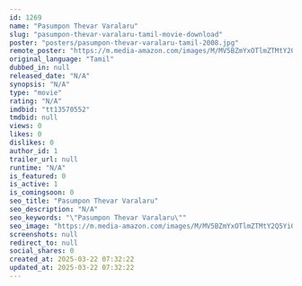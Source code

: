 ```yaml
---
id: 1269
name: "Pasumpon Thevar Varalaru"
slug: "pasumpon-thevar-varalaru-tamil-movie-download"
poster: "posters/pasumpon-thevar-varalaru-tamil-2008.jpg"
remote_poster: "https://m.media-amazon.com/images/M/MV5BZmYxOTlmZTMtY2Q5Yi00YjAyLTlkODEtNmQ3MDg0MzUwOWI2XkEyXkFqcGdeQXVyMTEzNzg0Mjkx._V1_SX300.jpg"
original_language: "Tamil"
dubbed_in: null
released_date: "N/A"
synopsis: "N/A"
type: "movie"
rating: "N/A"
imdbid: "tt13570552"
tmdbid: null
views: 0
likes: 0
dislikes: 0
author_id: 1
trailer_url: null
runtime: "N/A"
is_featured: 0
is_active: 1
is_comingsoon: 0
seo_title: "Pasumpon Thevar Varalaru"
seo_description: "N/A"
seo_keywords: "\"Pasumpon Thevar Varalaru\""
seo_image: "https://m.media-amazon.com/images/M/MV5BZmYxOTlmZTMtY2Q5Yi00YjAyLTlkODEtNmQ3MDg0MzUwOWI2XkEyXkFqcGdeQXVyMTEzNzg0Mjkx._V1_SX300.jpg"
screenshots: null
redirect_to: null
social_shares: 0
created_at: 2025-03-22 07:32:22
updated_at: 2025-03-22 07:32:22
---
```


